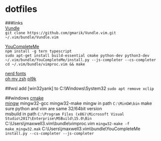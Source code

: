 dotfiles
========

###links   
[Vundle](https://github.com/gmarik/Vundle.vim.git)   
`git clone https://github.com/gmarik/Vundle.vim.git ~/.vim/bundle/Vundle.vim`   

[YouCompleteMe](https://valloric.github.io/YouCompleteMe)  
`npm install -g tern typescript`  
`sudo apt-get install build-essential cmake python-dev python3-dev`  
`~/.vim/bundle/YouCompleteMe/install.py --js-completer --cs-completer`  
`cd ~/.vim/bundle/vimproc.vim && make`  

[nerd fonts](https://github.com/ryanoasis/nerd-fonts#font-installation)  
[oh my zsh](https://github.com/ohmyzsh/ohmyzsh)
[pl9k](https://github.com/Powerlevel9k/powerlevel9k)

##wsl
add [win32yank] to C:\Windows\System32
`sudo apt remove xclip`

##windows
[cmake](https://cmake.org/download/)  
[mingw](https://sourceforge.net/projects/mingw/files/) mingw32-gcc mingw32-make
mingw in path `C:\MinGW\bin`
make sure python and vim are same 32/64bit version  
msbuild in path `C:\Program Files (x86)\Microsoft Visual Studio\2017\Enterprise\MSBuild\15.0\Bin`  
C:\Users\jmaxwell3\.vim\bundle\vimproc.vim `mingw32-make -f make_mingw32.mak`
C:\Users\jmaxwell3\.vim\bundle\YouCompleteMe `install.py --cs-completer --js-completer`
